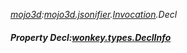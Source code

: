 _[mojo3d](../../modules/mojo3d/mojo3d-module.md):[mojo3d.jsonifier](../../modules/mojo3d/mojo3d-jsonifier.md).[Invocation](../../modules/mojo3d/mojo3d-jsonifier-invocation.md).Decl_
##### Property Decl:[wonkey.types.DeclInfo](../../modules/wonkey/wonkey-types-declinfo.md)
